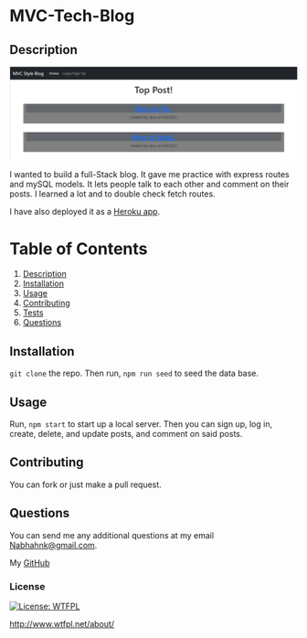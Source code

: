 # MVC-Tech-Blog

  ## Description

  ![Blog](./assets/mvcblog.PNG "Blog")

  I wanted to build a full-Stack blog. It gave me practice with express routes and mySQL models. It lets people talk to each other and comment on their posts. I learned a lot and to double check fetch routes.

  I have also deployed it as a [Heroku app](https://mvc-style-blog.herokuapp.com/).

  # Table of Contents
  1. [Description](#description)
  2. [Installation](#installation)
  3. [Usage](#usage)
  4. [Contributing](#contributing)
  5. [Tests](#tests)
  6. [Questions](#questions)

  ## Installation

  ``` git clone ``` the repo.
  Then run,
  ``` npm run seed ```
  to seed the data base.

  ## Usage

  Run, ``` npm start ```
  to start up a local server. Then you can sign up, log in, create, delete, and update posts, and comment on said posts.

  ## Contributing

  You can fork or just make a pull request.

  ## Questions

  You can send me any additional questions at my email Nabhahnk@gmail.com.

  My [GitHub](https://github.com/NabhahnK)

### License
    
  [![License: WTFPL](https://img.shields.io/badge/License-WTFPL-brightgreen.svg)](http://www.wtfpl.net/about/)
  
  http://www.wtfpl.net/about/